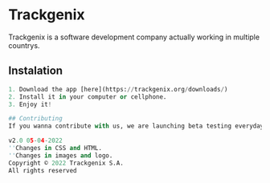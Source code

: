 # Trackgenix
Trackgenix is a software development company actually working in multiple countrys.
## Instalation
```python
1. Download the app [here](https://trackgenix.org/downloads/)
2. Install it in your computer or cellphone.
3. Enjoy it!

## Contributing
If you wanna contribute with us, we are launching beta testing everyday in [beta-testing] (https://trackgenix.org/beta-testing/)

v2.0 05-04-2022
''Changes in CSS and HTML.
''Changes in images and logo.
Copyright © 2022 Trackgenix S.A. 
All rights reserved
